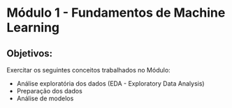 # Módulo 1 - Fundamentos de Machine Learning
## Objetivos:
Exercitar os seguintes conceitos trabalhados no Módulo:
- Análise exploratória dos dados (EDA - Exploratory Data Analysis)
- Preparação dos dados
- Análise de modelos
